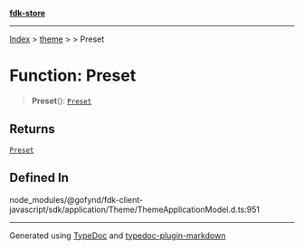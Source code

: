 [**fdk-store**](../../../README.md)
***

[Index](../../../API.md) > [theme](../../README.md) > [<internal>](../README.md) > Preset

# Function: Preset

> **Preset**(): [`Preset`](../type-aliases/type-alias.Preset.md)

## Returns

[`Preset`](../type-aliases/type-alias.Preset.md)

## Defined In

node\_modules/@gofynd/fdk-client-javascript/sdk/application/Theme/ThemeApplicationModel.d.ts:951

***
Generated using [TypeDoc](https://typedoc.org/) and [typedoc-plugin-markdown](https://www.npmjs.com/package/typedoc-plugin-markdown)
